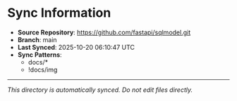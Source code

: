 # Sync Information

- **Source Repository**: https://github.com/fastapi/sqlmodel.git
- **Branch**: main
- **Last Synced**: 2025-10-20 06:10:47 UTC
- **Sync Patterns**:
  - docs/*
  - !docs/img

---
*This directory is automatically synced. Do not edit files directly.*

